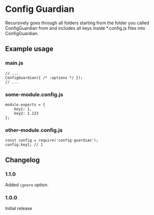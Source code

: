 # Config Guardian

Recursively goes through all folders starting from the folder you called ConfigGuardian
from and includes all keys inside *.config.js files into ConfigGuardian.

## Example usage

### main.js
```
// ...
ConfigGuardian({ /* :options */ });
// ...
```

### some-module.config.js
```
module.exports = {
	key1: 1,
	key2: 1.123
};
```

### other-module.config.js
```
const config = require('config-guardian');
config.key1; // 1
```

## Changelog
### 1.1.0
Added `ignore` option.

### 1.0.0
Initial release